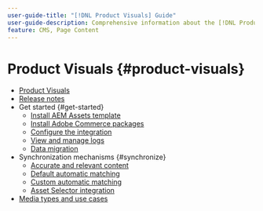 ```yaml
---
user-guide-title: "[!DNL Product Visuals] Guide"
user-guide-description: Comprehensive information about the [!DNL Product Visuals] powered by the AEM Assets Integration for Adobe Commerce and Magento Open Source administrators and eCommerce marketers.
feature: CMS, Page Content
---
```


# Product Visuals {#product-visuals}

- [Product Visuals](overview.md)
- [Release notes](release-notes.md)
- Get started {#get-started}
  - [Install AEM Assets template](get-started/configure-aem.md)
  - [Install Adobe Commerce packages](get-started/configure-commerce.md)
  - [Configure the integration](get-started/setup-synchronization.md)
  - [View and manage logs](get-started/logs.md)
  - [Data migration](get-started/migrate-data.md)
- Synchronization mechanisms {#synchronize}
  - [Accurate and relevant content](synchronize/commerce-content.md)
  - [Default automatic matching](synchronize/default-match.md)
  - [Custom automatic matching](synchronize/custom-match.md)
  - [Asset Selector integration](synchronize/asset-selector-integration.md)
- [Media types and use cases](manage-assets.md)
